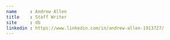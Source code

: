 ```yaml
---
name     : Andrew Allen
title    : Staff Writer
site     : db
linkedin : https://www.linkedin.com/in/andrew-allen-1913727/
---
```

